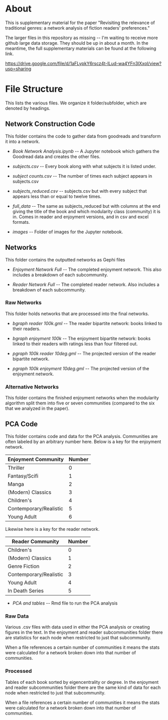 # About

This is supplementary material for the paper "Revisiting the relevance of traditional genres: a network analysis of fiction readers' preferences."

The larger files in this repository as missing -- I'm waiting to receive more github large data storage. They should be up in about a month. In the meantime, the full supplementary materials can be found at the following link.

https://drive.google.com/file/d/1aFLypkY6rscz4t-ILud-wa4YFn3lXxol/view?usp=sharing

# File Structure

This lists the various files. We organize it folder/subfolder, which are denoted by headings.

## Network Construction Code

This folder contains the code to gather data from goodreads and transform it into a network. 

* *Book Network Analysis.ipynb* -- A Jupyter notebook which gathers the Goodread data and creates the other files.

* *subjects.csv* -- Every book along with what subjects it is listed under.

* *subject counts.csv* -- The number of times each subject appears in subjects.csv

* *subjects_reduced.csv* -- subjects.csv but with every subject that appears less than or equal to twelve times.

* *full_data* -- The same as subjects_reduced but with columns at the end giving the title of the book and which modularity class (community) it is in. Comes in reader and enjoyment versions, and in csv and excel formats.


* *images* -- Folder of images for the Jupyter notebook.



## Networks

This folder contains the outputted networks as Gephi files

* *Enjoyment Network Full* -- The completed enjoyment network. This also includes a breakdown of each subcommunity.

* *Reader Network Full* -- The completed reader network. Also includes a breakdown of each subcommunity. 

### Raw Networks

This folder holds networks that are processed into the final networks.

* *bgraph reader 100k.gml* -- The reader bipartite network: books linked to their readers. 

* *bgraph enjoyment 100k* -- The enjoyment bipartite network: books linked to their readers with ratings less than four filtered out.

* *pgraph 100k reader 10deg.gml* -- The projected version of the reader bipartite network. 

* *pgraph 100k enjoyment 10deg.gml* -- The projected version of the enjoyment network.

### Alternative Networks

This folder contains the finished enjoyment networks when the modularity algorithm split them into five or seven communities (compared to the six that we analyzed in the paper).

## PCA Code

This folder contains code and data for the PCA analysis. Communities are often labeled by an arbitrary number here. Below is a key for the enjoyment network.

|Enjoyment Community  | Number  |
|--|--|
| Thriller | 0 | 
| Fantasy/Scifi | 1|
| Manga | 2 |
| (Modern) Classics | 3  |
| Children's | 4 |
| Contemporary/Realistic | 5 |
| Young Adult | 6 | 

Likewise here is a key for the reader network.

|Reader Community  | Number  |
|--|--|
| Children's | 0 | 
| (Modern) Classics | 1|
| Genre Fiction| 2 |
| Contemporary/Realistic | 3  |
| Young Adult| 4 |
| In Death Series | 5 |

* *PCA and tables* -- Rmd file to run the PCA analysis

### Raw Data

Various .csv files with data used in either the PCA analysis or creating figures in the text. In the enjoyment and reader subcommunities folder there are statistics for each node when restricted to just that subcommunity. 

When a file references a certain number of communities it means the stats were calculated for a network broken down into that number of communities.

### Processed 

Tables of each book sorted by eigencentrality or degree. In the enjoyment and reader subcommunities folder there are the same kind of data for each node when restricted to just that subcommunity. 

When a file references a certain number of communities it means the stats were calculated for a network broken down into that number of communities.
